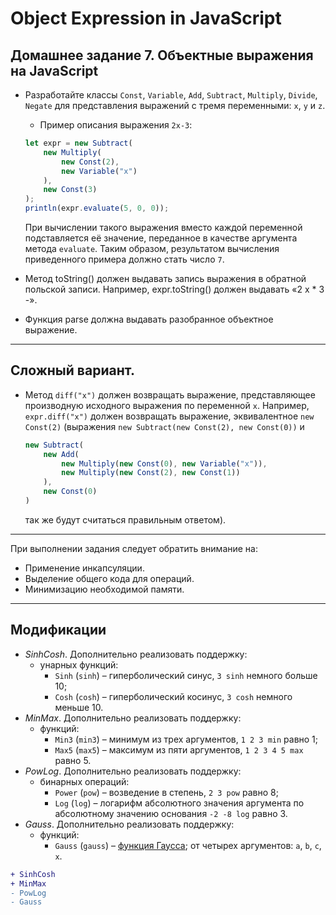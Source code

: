 # Object Expression in JavaScript

## Домашнее задание 7. Объектные выражения на JavaScript
* Разработайте классы `Const`, `Variable`, `Add`, `Subtract`, `Multiply`, `Divide`, `Negate` для представления выражений с тремя переменными: `x`, `y` и `z`.
  + Пример описания выражения `2x-3`:
  ```JavaScript
  let expr = new Subtract(
      new Multiply(
          new Const(2),
          new Variable("x")
      ),
      new Const(3)
  );
  println(expr.evaluate(5, 0, 0));
  ```
  При вычислении такого выражения вместо каждой переменной подставляется её значение, переданное в качестве аргумента метода `evaluate`. Таким образом, результатом вычисления приведенного примера должно стать число `7`.
  
* Метод toString() должен выдавать запись выражения в обратной польской записи. Например, expr.toString() должен выдавать «2 x * 3 -».
* Функция parse должна выдавать разобранное объектное выражение.
  
---

## Сложный вариант.
* Метод `diff("x")` должен возвращать выражение, представляющее производную исходного выражения по переменной `x`. Например, `expr.diff("x")` должен возвращать выражение, эквивалентное `new Const(2)` (выражения `new Subtract(new Const(2), new Const(0))` и
  ```JavaScript
  new Subtract(
      new Add(
          new Multiply(new Const(0), new Variable("x")),
          new Multiply(new Const(2), new Const(1))
      ),
      new Const(0)
  )
  ``` 
  так же будут считаться правильным ответом).

---

При выполнении задания следует обратить внимание на:
* Применение инкапсуляции.
* Выделение общего кода для операций.
* Минимизацию необходимой памяти.

---

## Модификации
 * *SinhCosh*. Дополнительно реализовать поддержку:
    * унарных функций:
        * `Sinh` (`sinh`) – гиперболический синус, `3 sinh` немного больше 10;
        * `Cosh` (`cosh`) – гиперболический косинус, `3 cosh` немного меньше 10.
 * *MinMax*. Дополнительно реализовать поддержку:
    * функций:
        * `Min3` (`min3`) – минимум из трех аргументов, `1 2 3 min` равно 1;
        * `Max5` (`max5`) – максимум из пяти аргументов, `1 2 3 4 5 max` равно 5.
 * *PowLog*. Дополнительно реализовать поддержку:
    * бинарных операций:
        * `Power` (`pow`) – возведение в степень, `2 3 pow` равно 8;
        * `Log` (`log`) – логарифм абсолютного значения аргумента
            по абсолютному значению основания `-2 -8 log` равно 3.
 * *Gauss*. Дополнительно реализовать поддержку:
    * функций:
        * `Gauss` (`gauss`) – [функция Гаусса](https://ru.wikipedia.org/wiki/%D0%93%D0%B0%D1%83%D1%81%D1%81%D0%BE%D0%B2%D0%B0_%D1%84%D1%83%D0%BD%D0%BA%D1%86%D0%B8%D1%8F);
          от четырех аргументов: `a`, `b`, `c`, `x`.
          
          
```diff
+ SinhCosh
+ MinMax
- PowLog
- Gauss
```
